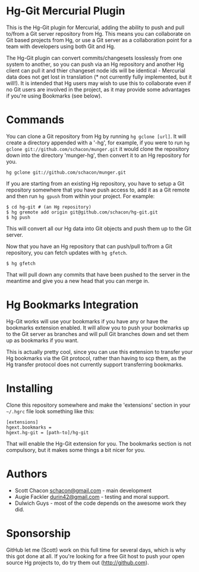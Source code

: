 Hg-Git Mercurial Plugin
=======================

This is the Hg-Git plugin for Mercurial, adding the ability to push and pull to/from a Git server repository from Hg.  This means you can collaborate on Git based projects from Hg, or use a Git server as a collaboration point for a team with developers using both Git and Hg.

The Hg-Git plugin can convert commits/changesets losslessly from one system to another, so you can push via an Hg repository and another Hg client can pull it and thier changeset node ids will be identical - Mercurial data does not get lost in translation (* not currently fully implemented, but it will!).  It is intended that Hg users may wish to use this to collaborate even if no Git users are involved in the project, as it may provide some advantages if you're using Bookmarks (see below).

Commands
=========

You can clone a Git repository from Hg by running `hg gclone [url]`.  It will create a directory appended with a '-hg', for example, if you were to run `hg gclone git://github.com/schacon/munger.git` it would clone the repository down into the directory 'munger-hg', then convert it to an Hg repository for you.

	hg gclone git://github.com/schacon/munger.git
	
If you are starting from an existing Hg repository, you have to setup a Git repository somewhere that you have push access to, add it as a Git remote and then run `hg gpush` from within your project.  For example:

	$ cd hg-git # (an Hg repository)
	$ hg gremote add origin git@github.com/schacon/hg-git.git
	$ hg push

This will convert all our Hg data into Git objects and push them up to the Git server.
	
Now that you have an Hg repository that can push/pull to/from a Git repository, you can fetch updates with `hg gfetch`.

	$ hg gfetch
	
That will pull down any commits that have been pushed to the server in the meantime and give you a new head that you can merge in.

Hg Bookmarks Integration
========================

Hg-Git works will use your bookmarks if you have any or have the bookmarks extension enabled.  It will allow you to push your bookmarks up to the Git server as branches and will pull Git branches down and set them up as bookmarks if you want.

This is actually pretty cool, since you can use this extension to transfer your Hg bookmarks via the Git protocol, rather than having to scp them, as the Hg transfer protocol does not currently support transferring bookmarks.

Installing
==========

Clone this repository somewhere and make the 'extensions' section in your `~/.hgrc` file look something like this:

	[extensions]
	hgext.bookmarks =
	hgext.hg-git = [path-to]/hg-git

That will enable the Hg-Git extension for you.  The bookmarks section is not compulsory, but it makes some things a bit nicer for you.

Authors
========

* Scott Chacon <schacon@gmail.com> - main development
* Augie Fackler <durin42@gmail.com> - testing and moral support.
* Dulwich Guys - most of the code depends on the awesome work they did.
 
Sponsorship
===========

GitHub let me (Scott) work on this full time for several days, which is why this got done at all.  If you're looking for a free Git host to push your open source Hg projects to, do try them out (http://github.com).
